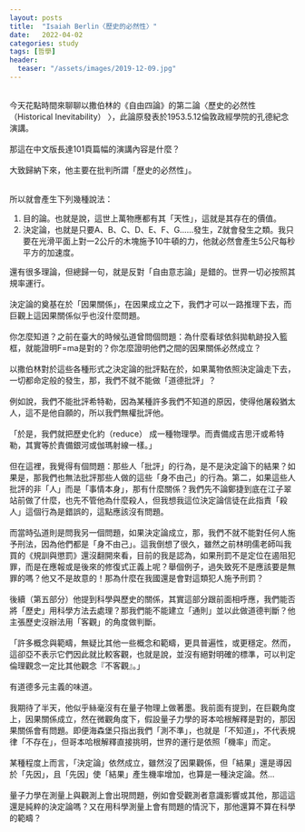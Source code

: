 ```yaml
---
layout: posts
title:  "Isaiah Berlin〈歷史的必然性〉"
date:   2022-04-02
categories: study
tags: [哲學]
header: 
  teaser: "/assets/images/2019-12-09.jpg"
---
```

<br>
今天花點時間來聊聊以撒伯林的《自由四論》的第二論〈歷史的必然性 （Historical Inevitability） 〉，此論原發表於1953.5.12倫敦政經學院的孔德紀念演講。<br><br>
那這在中文版長達101頁篇幅的演講內容是什麼？<br><br>
大致歸納下來，他主要在批判所謂「歷史的必然性」。<br><br>

所以就會產生下列幾種說法：<br>

1. 目的論。也就是說，這世上萬物應都有其「天性」，這就是其存在的價值。<br>
2. 決定論，也就是只要A、B、C、D、E、F、G……發生，Z就會發生之類。我只要在光滑平面上對一2公斤的木塊施予10牛頓的力，他就必然會產生5公尺每秒平方的加速度。

還有很多理論，但總歸一句，就是反對「自由意志論」是錯的。世界一切必按照其規率運行。<br><br>
決定論的奠基在於「因果關係」，在因果成立之下，我們才可以一路推理下去，而巨觀上這因果關係似乎也沒什麼問題。<br><br>
你怎麼知道？之前在臺大的時候弘道曾問個問題：為什麼看球依斜拋軌跡投入籃框，就能證明F=ma是對的？你怎麼證明他們之間的因果關係必然成立？<br><br>
以撒伯林對於這些各種形式之決定論的批評點在於，如果萬物依照決定論走下去，一切都命定般的發生，那，我們不就不能做「道德批評」？<br><br>
例如說，我們不能批評希特勒，因為某種許多我們不知道的原因，使得他屠殺猶太人，這不是他自願的，所以我們無權批評他。<br><br>
「於是，我們就把歷史化約（reduce） 成一種物理學。而責備成吉思汗或希特勒，其實等於責備銀河或伽瑪射線一樣。」<br><br>
但在這裡，我覺得有個問題：那些人「批評」的行為，是不是決定論下的結果？如果是，那我們也無法批評那些人做的這些「身不由己」的行為。第二，如果這些人批評的非「人」而是「事情本身」，那有什麼關係？我們先不論鄭捷到底在江子翠站前做了什麼，也先不管他為什麼殺人，但我想我這位決定論信徒在此指責「殺人」這個行為是錯誤的，這點應該沒有問題。<br><br>
而當時弘道則是問我另一個問題，如果決定論成立，那，我們不就不能對任何人施予刑法，因為他們都是「身不由己」。這我倒想了很久，雖然之前林明儒老師叫我買的《規訓與懲罰》還沒翻開來看，目前的我是認為，如果刑罰不是定位在遏阻犯罪，而是在應報或是後來的修復式正義上呢？舉個例子，過失致死不是應該要是無罪的嗎？他又不是故意的！那為什麼在我國還是會對這類犯人施予刑罰？<br><br>
後續（第五部分）他提到科學與歷史的關係，其實這部分跟前面相呼應，我們能否將「歷史」用科學方法去處理？那我們能不能建立「通則」並以此做道德判斷？他主張歷史沒辦法用「客觀」的角度做判斷。<br><br>
「許多概念與範疇，無疑比其他一些概念和範疇，更具普遍性，或更穩定。然而，這卻亞不表示它們因此就比較客觀，也就是說，並沒有絕對明確的標準，可以判定倫理觀念一定比其他觀念『不客觀』。」<br><br>
有道德多元主義的味道。<br><br>
我期待了半天，他似乎絲毫沒有在量子物理上做著墨。我前面有提到，在巨觀角度上，因果關係成立，然在微觀角度下，假設量子力學的哥本哈根解釋是對的，那因果關係會有問題。即便海森堡只指出我們「測不準」，也就是「不知道」，不代表規律「不存在」，但哥本哈根解釋直接挑明，世界的運行是依照「機率」而定。<br><br>
某種程度上而言，「決定論」依然成立，雖然沒了因果觀係，但「結果」還是導因於「先因」，且「先因」使「結果」產生機率增加，也算是一種決定論。然…<br><br>
量子力學在測量上與觀測上會出現問題，例如會受觀測者意識影響或其他，那這這還是純粹的決定論嗎？又在用科學測量上會有問題的情況下，那他還算不算在科學的範疇？<br><br>
